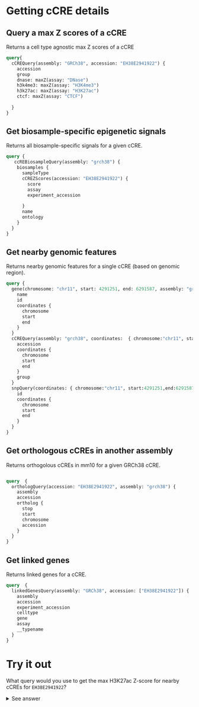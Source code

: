 # Getting cCRE details

## Query a max Z scores of a cCRE 

Returns a cell type agnostic max Z scores of a cCRE 

```graphql
query{
  cCREQuery(assembly: "GRCh38", accession: "EH38E2941922") {
    accession
    group
    dnase: maxZ(assay: "DNase")
    h3k4me3: maxZ(assay: "H3K4me3")
    h3k27ac: maxZ(assay: "H3K27ac")
    ctcf: maxZ(assay: "CTCF")
    
  }
}
```

## Get biosample-specific epigenetic signals

Returns all biosample-specific signals for a given cCRE.

```graphql
query {
   ccREBiosampleQuery(assembly: "grch38") {
    biosamples {
      sampleType
      cCREZScores(accession: "EH38E2941922") {
        score
        assay
        experiment_accession
        
      }
      name
      ontology      
    }    
  }
}
```


## Get nearby genomic features

Returns nearby genomic features for a single cCRE (based on genomic region).

```graphql
query {
  gene(chromosome: "chr11", start: 4291251, end: 6291587, assembly: "grch38") {
    name
    id
    coordinates {
      chromosome
      start
      end
    }
  }
  cCREQuery(assembly: "grch38", coordinates:  { chromosome:"chr11", start:4291251,end:6291587 }) {
    accession
    coordinates {
      chromosome
      start
      end
    }
    group
  }
  snpQuery(coordinates: { chromosome:"chr11", start:4291251,end:6291587 }, assembly: "hg38", common: true) {
    id
    coordinates {
      chromosome
      start
      end
    }
  }
}
```

## Get orthologous cCREs in another assembly

Returns orthogolous cCREs in mm10 for a given GRCh38 cCRE.

```graphql

query  {
  orthologQuery(accession: "EH38E2941922", assembly: "grch38") {
    assembly
    accession
    ortholog {
      stop
      start
      chromosome
      accession      
    }    
  }
}

```

## Get linked genes

Returns linked genes for a cCRE.

```graphql
query  {
  linkedGenesQuery(assembly: "GRCh38", accession: ["EH38E2941922"]) {
    assembly
    accession
    experiment_accession
    celltype
    gene
    assay
    __typename
  }
}
```

# Try it out

What query would you use to get the max H3K27ac Z-score for nearby cCREs for `EH38E2941922`?

<details>
<summary>See answer</summary>

```graphql
query{
  cCREQuery(assembly: "GRCh38", accession: "EH38E2941922") {
    accession
    group
    h3k27ac: maxZ(assay: "H3K27ac")
    
  }
}
```
</details>

<br />
